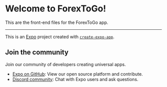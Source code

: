 # Welcome to ForexToGo!

This are the front-end files for the ForexToGo app.

---

This is an [Expo](https://expo.dev) project created with [`create-expo-app`](https://www.npmjs.com/package/create-expo-app).
## Join the community

Join our community of developers creating universal apps.

- [Expo on GitHub](https://github.com/expo/expo): View our open source platform and contribute.
- [Discord community](https://chat.expo.dev): Chat with Expo users and ask questions.
